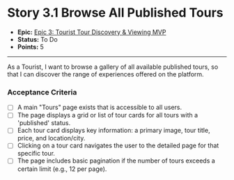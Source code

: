 # Story 3.1 Browse All Published Tours

- **Epic:** [Epic 3: Tourist Tour Discovery & Viewing MVP](https://www.notion.so/Epic-3-Tourist-Tour-Discovery-Viewing-MVP-b097b0997ade4a169e5d2698f6d6569e)
- **Status:** To Do
- **Points:** 5

---

As a Tourist, I want to browse a gallery of all available published tours, so that I can discover the range of experiences offered on the platform.

### Acceptance Criteria

- [ ] A main "Tours" page exists that is accessible to all users.
- [ ] The page displays a grid or list of tour cards for all tours with a 'published' status.
- [ ] Each tour card displays key information: a primary image, tour title, price, and location/city.
- [ ] Clicking on a tour card navigates the user to the detailed page for that specific tour.
- [ ] The page includes basic pagination if the number of tours exceeds a certain limit (e.g., 12 per page). 